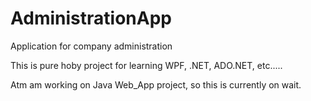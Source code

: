 # AdministrationApp
Application for company administration

This is pure hoby project for learning WPF, .NET, ADO.NET, etc.....

Atm am working on Java Web_App project, so this is currently on wait.
